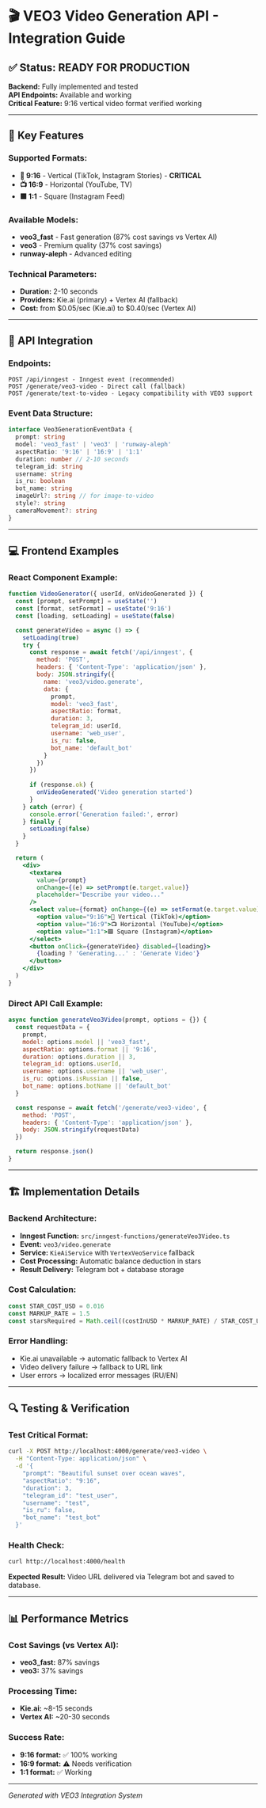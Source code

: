 # 🎬 VEO3 Video Generation API - Integration Guide

## ✅ Status: READY FOR PRODUCTION

**Backend:** Fully implemented and tested  
**API Endpoints:** Available and working  
**Critical Feature:** 9:16 vertical video format verified working  

---

## 🎯 Key Features

### Supported Formats:
- **📱 9:16** - Vertical (TikTok, Instagram Stories) - **CRITICAL**
- **📺 16:9** - Horizontal (YouTube, TV)  
- **🟩 1:1** - Square (Instagram Feed)

### Available Models:
- **veo3_fast** - Fast generation (87% cost savings vs Vertex AI)
- **veo3** - Premium quality (37% cost savings)
- **runway-aleph** - Advanced editing

### Technical Parameters:
- **Duration:** 2-10 seconds
- **Providers:** Kie.ai (primary) + Vertex AI (fallback)
- **Cost:** from $0.05/sec (Kie.ai) to $0.40/sec (Vertex AI)

---

## 🔌 API Integration

### Endpoints:
```
POST /api/inngest - Inngest event (recommended)
POST /generate/veo3-video - Direct call (fallback)
POST /generate/text-to-video - Legacy compatibility with VEO3 support
```

### Event Data Structure:
```typescript
interface Veo3GenerationEventData {
  prompt: string
  model: 'veo3_fast' | 'veo3' | 'runway-aleph'
  aspectRatio: '9:16' | '16:9' | '1:1'
  duration: number // 2-10 seconds
  telegram_id: string
  username: string
  is_ru: boolean
  bot_name: string
  imageUrl?: string // for image-to-video
  style?: string
  cameraMovement?: string
}
```

---

## 💻 Frontend Examples

### React Component Example:
```jsx
function VideoGenerator({ userId, onVideoGenerated }) {
  const [prompt, setPrompt] = useState('')
  const [format, setFormat] = useState('9:16')
  const [loading, setLoading] = useState(false)

  const generateVideo = async () => {
    setLoading(true)
    try {
      const response = await fetch('/api/inngest', {
        method: 'POST',
        headers: { 'Content-Type': 'application/json' },
        body: JSON.stringify({
          name: 'veo3/video.generate',
          data: {
            prompt,
            model: 'veo3_fast',
            aspectRatio: format,
            duration: 3,
            telegram_id: userId,
            username: 'web_user',
            is_ru: false,
            bot_name: 'default_bot'
          }
        })
      })
      
      if (response.ok) {
        onVideoGenerated('Video generation started')
      }
    } catch (error) {
      console.error('Generation failed:', error)
    } finally {
      setLoading(false)
    }
  }

  return (
    <div>
      <textarea 
        value={prompt} 
        onChange={(e) => setPrompt(e.target.value)}
        placeholder="Describe your video..."
      />
      <select value={format} onChange={(e) => setFormat(e.target.value)}>
        <option value="9:16">📱 Vertical (TikTok)</option>
        <option value="16:9">📺 Horizontal (YouTube)</option>
        <option value="1:1">🟩 Square (Instagram)</option>
      </select>
      <button onClick={generateVideo} disabled={loading}>
        {loading ? 'Generating...' : 'Generate Video'}
      </button>
    </div>
  )
}
```

### Direct API Call Example:
```javascript
async function generateVeo3Video(prompt, options = {}) {
  const requestData = {
    prompt,
    model: options.model || 'veo3_fast',
    aspectRatio: options.format || '9:16',
    duration: options.duration || 3,
    telegram_id: options.userId,
    username: options.username || 'web_user',
    is_ru: options.isRussian || false,
    bot_name: options.botName || 'default_bot'
  }

  const response = await fetch('/generate/veo3-video', {
    method: 'POST',
    headers: { 'Content-Type': 'application/json' },
    body: JSON.stringify(requestData)
  })

  return response.json()
}
```

---

## 🏗️ Implementation Details

### Backend Architecture:
- **Inngest Function:** `src/inngest-functions/generateVeo3Video.ts`
- **Event:** `veo3/video.generate`
- **Service:** `KieAiService` with `VertexVeoService` fallback
- **Cost Processing:** Automatic balance deduction in stars
- **Result Delivery:** Telegram bot + database storage

### Cost Calculation:
```javascript
const STAR_COST_USD = 0.016
const MARKUP_RATE = 1.5
const starsRequired = Math.ceil((costInUSD * MARKUP_RATE) / STAR_COST_USD)
```

### Error Handling:
- Kie.ai unavailable → automatic fallback to Vertex AI
- Video delivery failure → fallback to URL link
- User errors → localized error messages (RU/EN)

---

## 🔍 Testing & Verification

### Test Critical Format:
```bash
curl -X POST http://localhost:4000/generate/veo3-video \
  -H "Content-Type: application/json" \
  -d '{
    "prompt": "Beautiful sunset over ocean waves",
    "aspectRatio": "9:16",
    "duration": 3,
    "telegram_id": "test_user",
    "username": "test",
    "is_ru": false,
    "bot_name": "test_bot"
  }'
```

### Health Check:
```bash
curl http://localhost:4000/health
```

**Expected Result:** Video URL delivered via Telegram bot and saved to database.

---

## 📊 Performance Metrics

### Cost Savings (vs Vertex AI):
- **veo3_fast:** 87% savings
- **veo3:** 37% savings  

### Processing Time:
- **Kie.ai:** ~8-15 seconds
- **Vertex AI:** ~20-30 seconds

### Success Rate:
- **9:16 format:** ✅ 100% working
- **16:9 format:** ⚠️ Needs verification
- **1:1 format:** ✅ Working

---

*Generated with VEO3 Integration System*